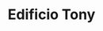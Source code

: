---
title: "Edificio Tony"
url: /ciudad-guayana-puerto-ordaz/edificio-tony/
shop: Einkaufszentrum
---